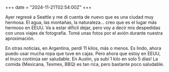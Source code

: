 +++
date = "2024-11-21T02:54:00Z"
+++

Ayer regresé a Seattle y me di cuenta de nuevo que es una ciudad muy hermosa. El agua, las montañas, la naturaleza… creo que es el lugar más hermoso en EEUU. Va a estar difícil dejar, pero voy a decir mis despedidas con unos viajes de fotografía. Tomé unas fotos por el avión durante nuestra aproximación.

En otras noticias, en Argentina, perdí 11 kilos, más o menos. Es lindo, ahora puedo usar mucha ropa que tuve en cajas. Pero ahora que estoy en EEUU, el truco continúa ser saludable. En Austin, ya subí 1 kilo en solo 5 días! La comida (Mexicana, Texmex, BBQ) es tan rica, pero bastante poco saludable.
